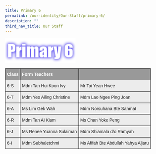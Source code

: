 ```yaml
---
title: Primary 6
permalink: /our-identity/Our-Staff/primary-6/
description: ""
third_nav_title: Our Staff
---
```

<img src="/images/P6.png" 
     style="width:45%">


<style type="text/css">
.tg  {border-collapse:collapse;border-spacing:0;margin:0px auto;}
.tg td{border-color:black;border-style:solid;border-width:1px;font-family:Arial, sans-serif;font-size:14px;
  overflow:hidden;padding:10px 5px;word-break:normal;}
.tg th{border-color:black;border-style:solid;border-width:1px;font-family:Arial, sans-serif;font-size:14px;
  font-weight:normal;overflow:hidden;padding:10px 5px;word-break:normal;}
.tg .tg-fxx4{background-color:#ECECEC;color:#222;text-align:left;vertical-align:middle}
.tg .tg-e6w6{background-color:#999;color:#FFF;font-weight:bold;text-align:left;vertical-align:middle}
.tg .tg-2hhi{background-color:#999;color:#FFF;font-weight:bold;text-align:left;vertical-align:top}
</style>
<table class="tg">
<tbody>
  <tr>
    <td class="tg-e6w6"><span style="color:#FFF;background-color:#999">Class</span></td>
    <td class="tg-e6w6"><span style="color:#FFF;background-color:#999">Form Teachers</span></td>
    <td class="tg-2hhi"></td>
  </tr>
  <tr>
    <td class="tg-fxx4"><span style="color:#222">6-S</span></td>
    <td class="tg-fxx4"><span style="color:#222">Mdm Tan Hui Koon Ivy</span></td>
    <td class="tg-fxx4"><span style="color:#222">Mr Tai Yean Hwee</span></td>
  </tr>
  <tr>
    <td class="tg-fxx4"><span style="color:#222">6-T</span></td>
    <td class="tg-fxx4"><span style="color:#222">Mdm Yeo Ailing Christine</span></td>
    <td class="tg-fxx4"><span style="color:#222">Mdm Lao Ngee Ping Joan</span></td>
  </tr>
  <tr>
    <td class="tg-fxx4"><span style="color:#222">6-A</span></td>
    <td class="tg-fxx4"><span style="color:#222">Ms Lim Gek Wah</span></td>
    <td class="tg-fxx4"><span style="color:#222">Mdm Norsuhana Bte Sahmat</span></td>
  </tr>
  <tr>
    <td class="tg-fxx4"><span style="color:#222">6-R </span></td>
    <td class="tg-fxx4"><span style="color:#222">Mdm Tan Ai Kiam</span></td>
    <td class="tg-fxx4"><span style="color:#222">Ms Chan Yoke Peng</span></td>
  </tr>
  <tr>
    <td class="tg-fxx4"><span style="color:#222">6-J </span></td>
    <td class="tg-fxx4"><span style="color:#222">Ms Renee Yuanna Sulaiman</span></td>
    <td class="tg-fxx4"><span style="color:#222">Mdm Shiamala d/o Ramyah</span></td>
  </tr>
  <tr>
    <td class="tg-fxx4"><span style="color:#222">6-I </span></td>
    <td class="tg-fxx4"><span style="color:#222">Mdm Subhaletchmi </span></td>
    <td class="tg-fxx4"><span style="color:#222">Ms Afifah Bte Abdullah Yahya Aljaru</span></td>
  </tr>
</tbody>
</table>